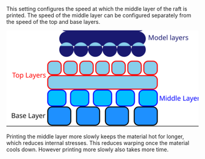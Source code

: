 This setting configures the speed at which the middle layer of the raft is printed. The speed of the middle layer can be configured separately from the speed of the top and base layers.

![Where the middle layer is located in the raft](../images/raft_dimensions_simplified.svg)

Printing the middle layer more slowly keeps the material hot for longer, which reduces internal stresses. This reduces warping once the material cools down. However printing more slowly also takes more time.